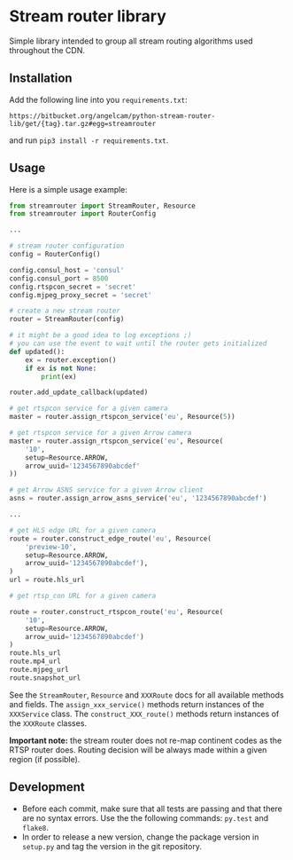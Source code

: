 # Stream router library

Simple library intended to group all stream routing algorithms used throughout
the CDN.

## Installation

Add the following line into you `requirements.txt`:

```
https://bitbucket.org/angelcam/python-stream-router-lib/get/{tag}.tar.gz#egg=streamrouter
```

and run `pip3 install -r requirements.txt`.

## Usage

Here is a simple usage example:

```Python
from streamrouter import StreamRouter, Resource
from streamrouter import RouterConfig

...

# stream router configuration
config = RouterConfig()

config.consul_host = 'consul'
config.consul_port = 8500
config.rtspcon_secret = 'secret'
config.mjpeg_proxy_secret = 'secret'

# create a new stream router
router = StreamRouter(config)

# it might be a good idea to log exceptions ;)
# you can use the event to wait until the router gets initialized
def updated():
    ex = router.exception()
    if ex is not None:
        print(ex)

router.add_update_callback(updated)

# get rtspcon service for a given camera
master = router.assign_rtspcon_service('eu', Resource(5))

# get rtspcon service for a given Arrow camera
master = router.assign_rtspcon_service('eu', Resource(
    '10',
    setup=Resource.ARROW,
    arrow_uuid='1234567890abcdef'
))

# get Arrow ASNS service for a given Arrow client
asns = router.assign_arrow_asns_service('eu', '1234567890abcdef')

...

# get HLS edge URL for a given camera
route = router.construct_edge_route('eu', Resource(
    'preview-10',
    setup=Resource.ARROW,
    arrow_uuid='1234567890abcdef'),
)
url = route.hls_url

# get rtsp_con URL for a given camera

route = router.construct_rtspcon_route('eu', Resource(
    '10',
    setup=Resource.ARROW,
    arrow_uuid='1234567890abcdef')
)
route.hls_url
route.mp4_url
route.mjpeg_url
route.snapshot_url
```

See the `StreamRouter`, `Resource` and `XXXRoute` docs for all available
methods and fields. The `assign_xxx_service()` methods return instances of the
`XXXService` class. The `construct_XXX_route()` methods return instances of the
`XXXRoute` classes.

**Important note:** the stream router does not re-map continent codes as the
RTSP router does. Routing decision will be always made within a given region
(if possible).

## Development

- Before each commit, make sure that all tests are passing and that there are
  no syntax errors. Use the the following commands: `py.test` and
  `flake8`.
- In order to release a new version, change the package version in
  `setup.py` and tag the version in the git repository.
